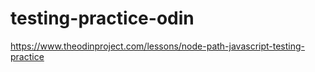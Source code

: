# testing-practice-odin
https://www.theodinproject.com/lessons/node-path-javascript-testing-practice
